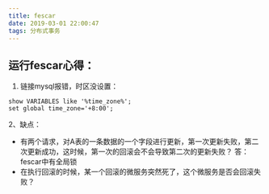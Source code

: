 ```yaml
---
title: fescar
date: 2019-03-01 22:00:47
tags: 分布式事务
---
```

## 运行fescar心得：

1. 链接mysql报错，时区没设置：
```
show VARIABLES like '%time_zone%';
set global time_zone='+8:00';
```

2、缺点：
* 有两个请求，对A表的一条数据的一个字段进行更新，第一次更新失败，第二次更新成功，这时候，第一次的回滚会不会导致第二次的更新失败？
	答：fescar中有全局锁
* 在执行回滚的时候，某一个回滚的微服务突然死了，这个微服务是否会回滚失败？








